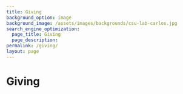 ```yaml
---
title: Giving
background_option: image
background_image: /assets/images/backgrounds/csu-lab-carlos.jpg
search_engine_optimization:
  page_title: Giving
  page_description:
permalink: /giving/
layout: page
---
```


# Giving

<div class="cms-embed" data-cms-embed="CjxzY3JpcHQgc3JjPSJodHRwczovL2VtcG93ZXJlZGJ5LmNvbW11bml0eWZ1bmRlZC5jb20vY29sbGFib3JhdGUuanMiPjwvc2NyaXB0Pgo8ZGl2IGlkPSJlbXBvd2VyZWQtYnktY2YiIGRhdGEtdXNlcj0iMGFkNTAwODVhOTU5N2I2OTlkNDI0OGMyNWUzMzk0ODgiIGRhdGEtY29kZT0iWUNQVFhZIiBzdHlsZT0id2lkdGg6IDEwMCU7Ij48L2Rpdj4="><script src="https://empoweredby.communityfunded.com/collaborate.js"></script><div id="empowered-by-cf" data-user="0ad50085a9597b699d4248c25e339488" data-code="YCPTXY" style="width: 100%;"></div></div>

&nbsp;